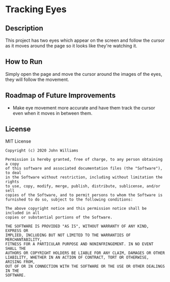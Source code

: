 # Tracking Eyes
## Description
<p>
    This project has two eyes which appear on the screen and follow the cursor as it moves around the page so it looks like they're watching it.
</p>

## How to Run
<p>
    Simply open the page and move the cursor around the images of the eyes, they will follow the movement.
</p>

## Roadmap of Future Improvements
<ul>
    <li>Make eye movement more accurate and have them track the cursor even when it moves in between them.</li>
</ul>

## License
<p>
    MIT License

    Copyright (c) 2020 John Williams

    Permission is hereby granted, free of charge, to any person obtaining a copy
    of this software and associated documentation files (the "Software"), to deal
    in the Software without restriction, including without limitation the rights
    to use, copy, modify, merge, publish, distribute, sublicense, and/or sell
    copies of the Software, and to permit persons to whom the Software is
    furnished to do so, subject to the following conditions:

    The above copyright notice and this permission notice shall be included in all
    copies or substantial portions of the Software.

    THE SOFTWARE IS PROVIDED "AS IS", WITHOUT WARRANTY OF ANY KIND, EXPRESS OR
    IMPLIED, INCLUDING BUT NOT LIMITED TO THE WARRANTIES OF MERCHANTABILITY,
    FITNESS FOR A PARTICULAR PURPOSE AND NONINFRINGEMENT. IN NO EVENT SHALL THE
    AUTHORS OR COPYRIGHT HOLDERS BE LIABLE FOR ANY CLAIM, DAMAGES OR OTHER
    LIABILITY, WHETHER IN AN ACTION OF CONTRACT, TORT OR OTHERWISE, ARISING FROM,
    OUT OF OR IN CONNECTION WITH THE SOFTWARE OR THE USE OR OTHER DEALINGS IN THE
    SOFTWARE.
</p>
